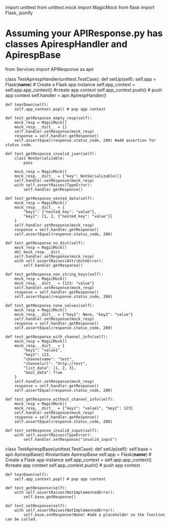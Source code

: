 import unittest
from unittest.mock import MagicMock
from flask import Flask, jsonify

# Assuming your APIResponse.py has classes ApirespHandler and ApirespBase
from Services import APIResponse as apir

class TestApirespHandler(unittest.TestCase):
    def setUp(self):
        self.app = Flask(__name__)  # Create a Flask app instance
        self.app_context = self.app.app_context() #create app context
        self.app_context.push() # push app context
        self.handler = apir.ApirespHandler()

    def tearDown(self):
        self.app_context.pop() # pop app context

    def test_getResponse_empty_resp(self):
        mock_resp = MagicMock()
        mock_resp.__dict__ = {}
        self.handler.setResponse(mock_resp)
        response = self.handler.getResponse()
        self.assertEqual(response.status_code, 200) #add assertion for status code.

    def test_getResponse_invalid_json(self):
        class NonSerializable:
            pass

        mock_resp = MagicMock()
        mock_resp.__dict__ = {"key": NonSerializable()}
        self.handler.setResponse(mock_resp)
        with self.assertRaises(TypeError):
            self.handler.getResponse()

    def test_getResponse_nested_data(self):
        mock_resp = MagicMock()
        mock_resp.__dict__ = {
            "key1": {"nested_key": "value"},
            "key2": [1, 2, {"nested_key": "value"}]
        }
        self.handler.setResponse(mock_resp)
        response = self.handler.getResponse()
        self.assertEqual(response.status_code, 200)

    def test_getResponse_no_dict(self):
        mock_resp = MagicMock()
        del mock_resp.__dict__
        self.handler.setResponse(mock_resp)
        with self.assertRaises(AttributeError):
            self.handler.getResponse()

    def test_getResponse_non_string_keys(self):
        mock_resp = MagicMock()
        mock_resp.__dict__ = {123: "value"}
        self.handler.setResponse(mock_resp)
        response = self.handler.getResponse()
        self.assertEqual(response.status_code, 200)

    def test_getResponse_none_values(self):
        mock_resp = MagicMock()
        mock_resp.__dict__ = {"key1": None, "key2": "value"}
        self.handler.setResponse(mock_resp)
        response = self.handler.getResponse()
        self.assertEqual(response.status_code, 200)

    def test_getResponse_with_channel_info(self):
        mock_resp = MagicMock()
        mock_resp.__dict__ = {
            "key1": "value1",
            "key2": 123,
            "channelname": "test",
            "channelurl": "http://test",
            "list_data": [1, 2, 3],
            "bool_data": True
        }
        self.handler.setResponse(mock_resp)
        response = self.handler.getResponse()
        self.assertEqual(response.status_code, 200)

    def test_getResponse_without_channel_info(self):
        mock_resp = MagicMock()
        mock_resp.__dict__ = {"key1": "value1", "key2": 123}
        self.handler.setResponse(mock_resp)
        response = self.handler.getResponse()
        self.assertEqual(response.status_code, 200)

    def test_setResponse_invalid_input(self):
        with self.assertRaises(TypeError):
            self.handler.setResponse("invalid_input")

class TestApirespBase(unittest.TestCase):
    def setUp(self):
        self.base = apir.ApirespBase() #instantiate ApirespBase
        self.app = Flask(__name__)  # Create a Flask app instance
        self.app_context = self.app.app_context() #create app context
        self.app_context.push() # push app context

    def tearDown(self):
        self.app_context.pop() # pop app context

    def test_getResponse(self):
        with self.assertRaises(NotImplementedError):
            self.base.getResponse()

    def test_setResponse(self):
        with self.assertRaises(NotImplementedError):
            self.base.setResponse(None) #add a placeholder so the function can be called.
